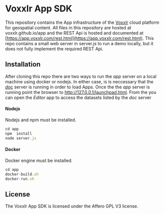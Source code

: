 # Voxxlr App SDK
This repository contains the App infrastructure of the [Voxxlr](https://www.voxxlr.com) cloud platform for geospatial content. All files in this repository 
are hosted at voxxlr.github.io/app and the REST Api is hosted and documented at [https://app.voxxlr.com/rest.html](https://app.voxxlr.com/rest.html). This repo contains
a small web server in server.js to run a demo locally, but it does not fully implement the required REST Api. 

## Installation

After cloning this repo there are two ways to run the _app_ server on a local machine using docker or nodejs. In either case, is is neccessary that the [_doc_](https://github.com/voxxlr/doc) server is running in order to load Apps. Once the the _app_ server is running point the browser to http://127.0.0.1/launchpad.html. From the you can open the _Editor_ app to access the datasets listed by the _doc_ server

#### Nodejs

Nodejs and npm must be installed.

```javascript
cd app
npm  install
node server.js
```

#### Docker

Docker engine must be installed.

```javascript
cd app
docker-build.sh
docker-run.sh
```

## License
The Voxxlr App SDK is licensed under the Affero GPL V3 license.
